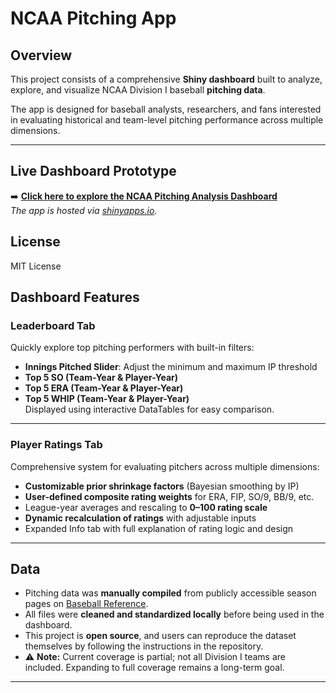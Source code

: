 # NCAA Pitching App

## Overview

This project consists of a comprehensive **Shiny dashboard** built to analyze, explore, and visualize NCAA Division I baseball **pitching data**. 

The app is designed for baseball analysts, researchers, and fans interested in evaluating historical and team-level pitching performance across multiple dimensions.

---

## Live Dashboard Prototype

➡️ **[Click here to explore the NCAA Pitching Analysis Dashboard](https://matthew-apps.shinyapps.io/baseball_data_analysis/)**  
_The app is hosted via [shinyapps.io](https://www.shinyapps.io)._

## License
MIT License

## Dashboard Features

###  Leaderboard Tab
Quickly explore top pitching performers with built-in filters:
- **Innings Pitched Slider**: Adjust the minimum and maximum IP threshold
- **Top 5 SO (Team-Year & Player-Year)**
- **Top 5 ERA (Team-Year & Player-Year)**
- **Top 5 WHIP (Team-Year & Player-Year)**  
Displayed using interactive DataTables for easy comparison.

---

### Player Ratings Tab
Comprehensive system for evaluating pitchers across multiple dimensions:
- **Customizable prior shrinkage factors** (Bayesian smoothing by IP)
- **User-defined composite rating weights** for ERA, FIP, SO/9, BB/9, etc.
- League-year averages and rescaling to **0–100 rating scale**
- **Dynamic recalculation of ratings** with adjustable inputs
- Expanded Info tab with full explanation of rating logic and design

---

## Data  

- Pitching data was **manually compiled** from publicly accessible season pages on [Baseball Reference](https://www.baseball-reference.com/).  
- All files were **cleaned and standardized locally** before being used in the dashboard.  
- This project is **open source**, and users can reproduce the dataset themselves by following the instructions in the repository.  
- ⚠️ **Note:** Current coverage is partial; not all Division I teams are included. Expanding to full coverage remains a long-term goal.  


---

